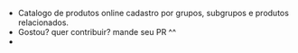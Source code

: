 * Catalogo de produtos online cadastro por grupos, subgrupos e produtos relacionados.
* Gostou? quer contribuir? mande seu PR ^^
* 
